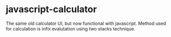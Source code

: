 # javascript-calculator
The same old calculator UI, but now functional with javascript. Method used for calculation is infix evalutation using two stacks technique.
